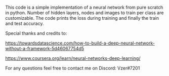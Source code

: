 This code is a simple implementation of a neural network from pure scratch in python. Number of hidden layers, nodes and
images to train per class are customizable. The code prints the loss during training and finally the train and test accuracy.

Special thanks and credits to:

https://towardsdatascience.com/how-to-build-a-deep-neural-network-without-a-framework-5d46067754d5

https://www.coursera.org/learn/neural-networks-deep-learning/

For any questions feel free to contact me on Discord: Vzer#7201
